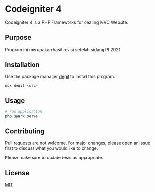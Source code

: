 # Codeigniter 4

Codeigniter 4 is a PHP Frameworks for dealing MVC Website.

## Purpose

Program ini merupakan hasil revisi setelah sidang PI 2021.

## Installation

Use the package manager [degit](https://github.com/Rich-Harris/degit) to install this program.

```bash
npx degit <url> 
```

## Usage

```php
# run application
php spark serve
```

## Contributing
Pull requests are not welcome. For major changes, please open an issue first to discuss what you would like to change.

Please make sure to update tests as appropriate.

## License
[MIT](https://choosealicense.com/licenses/mit/)
